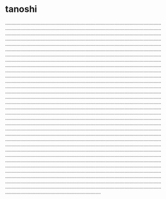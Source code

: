 # tanoshi

............................................................................................................................................................................................................................................................................................................................................................................................................................................................................................................................................................................................................................................................................................................................................................................................................................................................................................................................................................................................................................................................................................................................................................................................................................................................................................................................................................................................................................................................................................................................................................................................................................................................................................................................................................................................................................................................................................................................................................................................................................................................................................................................................................................................................................................................................................................................................................................................................................................................................................................................................................................................................................................................................................................................................................................................................................................................................................................................................................................................................................................................................................................................................................................................................................................................................................................................................................................................................................................................................................................................................................................................................................................................................................................................................................................................................................................................................................................................................................................................................................................................................................................................................................................................................